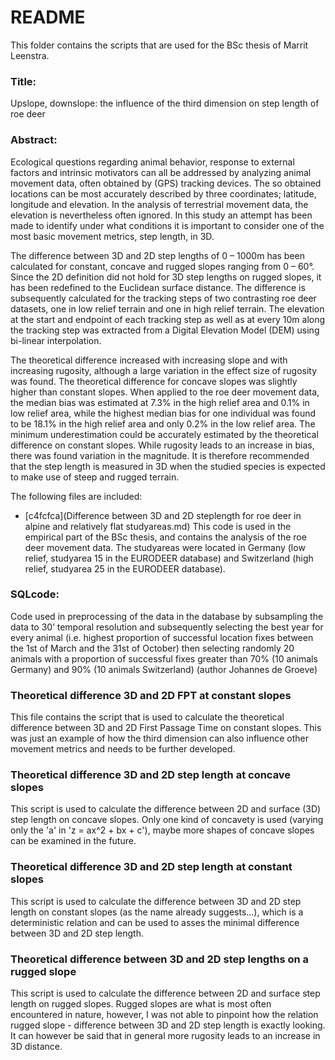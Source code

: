 # README

This folder contains the scripts that are used for the BSc thesis of Marrit Leenstra. 

### Title: 
Upslope, downslope: the influence of the third dimension on step length of roe deer

### Abstract: 
Ecological questions regarding animal behavior, response to external factors and intrinsic motivators can all be addressed by analyzing animal movement data, often obtained by (GPS) tracking devices. The so obtained locations can be most accurately described by three coordinates; latitude, longitude and elevation. In the analysis of terrestrial movement data, the elevation is nevertheless often ignored. In this study an attempt has been made to identify under what conditions it is important to consider one of the most basic movement metrics, step length, in 3D. 

The difference between 3D and 2D step lengths of 0 – 1000m has been calculated for constant, concave and rugged slopes ranging from 0 – 60°. Since the 2D definition did not hold for 3D step lengths on rugged slopes, it has been redefined to the Euclidean surface distance. The difference is subsequently calculated for the tracking steps of two contrasting roe deer datasets, one in low relief terrain and one in high relief terrain. The elevation at the start and endpoint of each tracking step as well as at every 10m along the tracking step was extracted from a Digital Elevation Model (DEM) using bi-linear interpolation.

The theoretical difference increased with increasing slope and with increasing rugosity, although a large variation in the effect size of rugosity was found. The theoretical difference for concave slopes was slightly higher than constant slopes. When applied to the roe deer movement data, the median bias was estimated at 7.3% in the high relief area and 0.1% in low relief area, while the highest median bias for one individual was found to be 18.1% in the high relief area and only 0.2% in the low relief area. The minimum underestimation could be accurately estimated by the theoretical difference on constant slopes. While rugosity leads to an increase in bias, there was found variation in the magnitude. It is therefore recommended that the step length is measured in 3D when the studied species is expected to make use of steep and rugged terrain. 

The following files are included:

* [c4fcfca](Difference between 3D and 2D steplength for roe deer in alpine and relatively flat studyareas.md)
This code is used in the empirical part of the BSc thesis, and contains the analysis of the roe deer movement data. The studyareas were located in Germany (low relief, studyarea 15 in the EURODEER database) and Switzerland (high relief, studyarea 25 in the EURODEER database). 
### SQLcode: 
Code used in preprocessing of the data in the database by subsampling the data to 30’ temporal resolution and subsequently selecting the best year for every animal (i.e. highest proportion of successful location fixes between the 1st of March and the 31st of October) then selecting randomly 20 animals with a proportion of successful fixes greater than 70% (10 animals Germany) and 90% (10 animals Switzerland) (author Johannes de Groeve)
### Theoretical difference 3D and 2D FPT at constant slopes 
This file contains the script that is used to calculate the theoretical difference between 3D and 2D First Passage Time on constant slopes. This was just an example of how the third dimension can also influence other movement metrics and needs to be further developed. 
### Theoretical difference 3D and 2D step length at concave slopes 
This script is used to calculate the difference between 2D and surface (3D) step length on concave slopes. Only one kind of concavety is used (varying only the 'a' in 'z = ax^2 + bx + c'), maybe more shapes of concave slopes can be examined in the future. 
### Theoretical difference 3D and 2D step length at constant slopes 
This script is used to calculate the difference between 3D and 2D step length on constant slopes (as the name already suggests…), which is a deterministic relation and can be used to asses the minimal difference between 3D and 2D step length.
### Theoretical difference between 3D and 2D step lengths on a rugged slope 
This script is used to calculate the difference between 2D and surface step length on rugged slopes. Rugged slopes are what is most often encountered in nature, however, I was not able to pinpoint how the relation rugged slope - difference between 3D and 2D step length is exactly looking. It can however be said that in general more rugosity leads to an increase in 3D distance.
